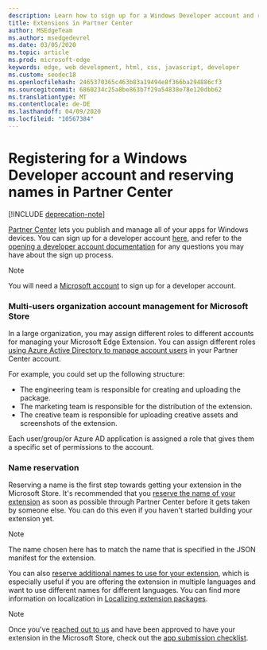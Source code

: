 ```yaml
---
description: Learn how to sign up for a Windows Developer account and reserve a name for your Microsoft Edge extension.
title: Extensions in Partner Center
author: MSEdgeTeam
ms.author: msedgedevrel
ms.date: 03/05/2020
ms.topic: article
ms.prod: microsoft-edge
keywords: edge, web development, html, css, javascript, developer
ms.custom: seodec18
ms.openlocfilehash: 2465370365c463b83a19494e8f366ba294886cf3
ms.sourcegitcommit: 6860234c25a8be863b7f29a54838e78e120dbb62
ms.translationtype: MT
ms.contentlocale: de-DE
ms.lasthandoff: 04/09/2020
ms.locfileid: "10567384"
---
```

# Registering for a Windows Developer account and reserving names in Partner Center  

[!INCLUDE [deprecation-note](../../includes/deprecation-note.md)]  

[Partner Center](https://partner.microsoft.com/dashboard) lets you publish and manage all of your apps for Windows devices. You can sign up for a developer account [here](https://developer.microsoft.com/store/register), and refer to the [opening a developer account documentation](https://docs.microsoft.com/windows/uwp/publish/opening-a-developer-account) for any questions you may have about the sign up process.
> [!NOTE]
> You will need a [Microsoft account](https://login.live.com/) to sign up for a developer account.

### Multi-users organization account management for Microsoft Store  

In a large organization, you may assign different roles to different accounts for managing your Microsoft Edge Extension. You can assign different roles [using Azure Active Directory to manage account users](https://msdn.microsoft.com/windows/uwp/publish/manage-account-users) in your Partner Center account.

For example, you could set up the following structure:
- The engineering team is responsible for creating and uploading the package.
- The marketing team is responsible for the distribution of the extension.
- The creative team is responsible for uploading creative assets and screenshots of the extension.

Each user/group/or Azure AD application is assigned a role that gives them a specific set of permissions to the account.

### Name reservation

Reserving a name is the first step towards getting your extension in the Microsoft Store.
It's recommended that you [reserve the name of your extension](/windows/uwp/publish/create-your-app-by-reserving-a-name) as soon as possible through Partner Center before it gets taken by someone else. You can do this even if you haven't started building your extension yet.

> [!NOTE]
> The name chosen here has to match the name that is specified in the JSON manifest for the extension. 

You can also [reserve additional names to use for your extension](https://msdn.microsoft.com/windows/uwp/publish/manage-app-names), which is especially useful if you are offering the extension in multiple languages and want to use different names for different languages. You can find more information on localization in [Localizing extension packages](./localizing-extension-packages.md).

> [!NOTE]
> Once you've [reached out to us](https://aka.ms/extension-request) and have been approved to have your extension in the Microsoft Store, check out the [app submission checklist](https://docs.microsoft.com/windows/uwp/publish/app-submissions).
